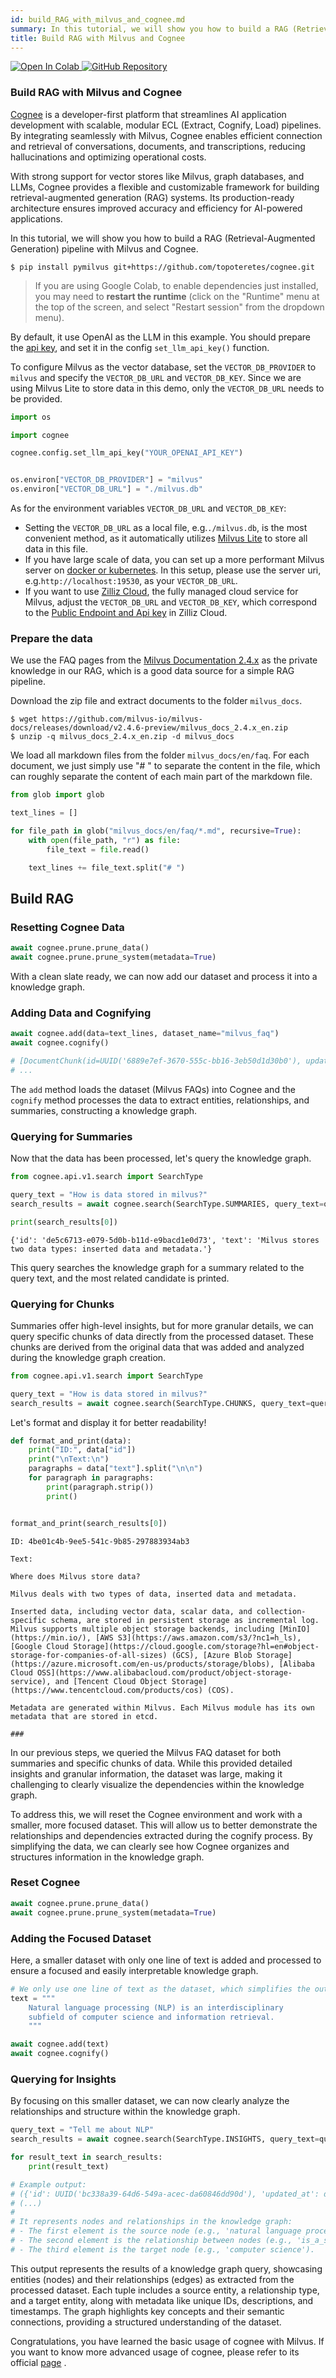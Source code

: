 ```yaml
---
id: build_RAG_with_milvus_and_cognee.md
summary: In this tutorial, we will show you how to build a RAG (Retrieval-Augmented Generation) pipeline with Milvus and Cognee.
title: Build RAG with Milvus and Cognee
---
```


<a href="https://colab.research.google.com/github/milvus-io/bootcamp/blob/master/bootcamp/tutorials/integration/build_RAG_with_milvus_and_cognee.ipynb" target="_parent">
    <img src="https://colab.research.google.com/assets/colab-badge.svg" alt="Open In Colab"/>
</a>
<a href="https://github.com/milvus-io/bootcamp/blob/master/bootcamp/tutorials/integration/build_RAG_with_milvus_and_cognee.ipynb" target="_blank">
    <img src="https://img.shields.io/badge/View%20on%20GitHub-555555?style=flat&logo=github&logoColor=white" alt="GitHub Repository"/>
</a>

### Build RAG with Milvus and Cognee

[Cognee](https://www.cognee.ai) is a developer-first platform that streamlines AI application development with scalable, modular ECL (Extract, Cognify, Load) pipelines. By integrating seamlessly with Milvus,  Cognee enables efficient connection and retrieval of conversations, documents, and transcriptions, reducing hallucinations and optimizing operational costs.

With strong support for vector stores like Milvus, graph databases, and LLMs, Cognee provides a flexible and customizable framework for building retrieval-augmented generation (RAG) systems. Its production-ready architecture ensures improved accuracy and efficiency for AI-powered applications. 

In this tutorial, we will show you how to build a RAG (Retrieval-Augmented Generation) pipeline with Milvus and Cognee.



```shell
$ pip install pymilvus git+https://github.com/topoteretes/cognee.git
```

> If you are using Google Colab, to enable dependencies just installed, you may need to **restart the runtime** (click on the "Runtime" menu at the top of the screen, and select "Restart session" from the dropdown menu).

By default, it use OpenAI as the LLM in this example. You should prepare the [api key](https://platform.openai.com/docs/quickstart), and set it in the config `set_llm_api_key()` function.

To configure Milvus as the vector database, set the `VECTOR_DB_PROVIDER` to `milvus` and specify the `VECTOR_DB_URL` and `VECTOR_DB_KEY`. Since we are using Milvus Lite to store data in this demo, only the `VECTOR_DB_URL` needs to be provided.


```python
import os

import cognee

cognee.config.set_llm_api_key("YOUR_OPENAI_API_KEY")


os.environ["VECTOR_DB_PROVIDER"] = "milvus"
os.environ["VECTOR_DB_URL"] = "./milvus.db"
```

<div class="alert note">

As for the environment variables `VECTOR_DB_URL` and `VECTOR_DB_KEY`:
- Setting the `VECTOR_DB_URL` as a local file, e.g.`./milvus.db`, is the most convenient method, as it automatically utilizes [Milvus Lite](https://milvus.io/docs/milvus_lite.md) to store all data in this file.
- If you have large scale of data, you can set up a more performant Milvus server on [docker or kubernetes](https://milvus.io/docs/quickstart.md). In this setup, please use the server uri, e.g.`http://localhost:19530`, as your `VECTOR_DB_URL`.
- If you want to use [Zilliz Cloud](https://zilliz.com/cloud), the fully managed cloud service for Milvus, adjust the `VECTOR_DB_URL` and `VECTOR_DB_KEY`, which correspond to the [Public Endpoint and Api key](https://docs.zilliz.com/docs/on-zilliz-cloud-console#free-cluster-details) in Zilliz Cloud.

</a>

### Prepare the data

We use the FAQ pages from the [Milvus Documentation 2.4.x](https://github.com/milvus-io/milvus-docs/releases/download/v2.4.6-preview/milvus_docs_2.4.x_en.zip) as the private knowledge in our RAG, which is a good data source for a simple RAG pipeline.

Download the zip file and extract documents to the folder `milvus_docs`.


```shell
$ wget https://github.com/milvus-io/milvus-docs/releases/download/v2.4.6-preview/milvus_docs_2.4.x_en.zip
$ unzip -q milvus_docs_2.4.x_en.zip -d milvus_docs
```

We load all markdown files from the folder `milvus_docs/en/faq`. For each document, we just simply use "# " to separate the content in the file, which can roughly separate the content of each main part of the markdown file.


```python
from glob import glob

text_lines = []

for file_path in glob("milvus_docs/en/faq/*.md", recursive=True):
    with open(file_path, "r") as file:
        file_text = file.read()

    text_lines += file_text.split("# ")
```

## Build RAG

### Resetting Cognee Data


```python
await cognee.prune.prune_data()
await cognee.prune.prune_system(metadata=True)
```

With a clean slate ready, we can now add our dataset and process it into a knowledge graph.

### Adding Data and Cognifying


```python
await cognee.add(data=text_lines, dataset_name="milvus_faq")
await cognee.cognify()

# [DocumentChunk(id=UUID('6889e7ef-3670-555c-bb16-3eb50d1d30b0'), updated_at=datetime.datetime(2024, 12, 4, 6, 29, 46, 472907, tzinfo=datetime.timezone.utc), text='Does the query perform in memory? What are incremental data and historical data?\n\nYes. When ...
# ...
```

The `add` method loads the dataset (Milvus FAQs) into Cognee and the `cognify` method processes the data to extract entities, relationships, and summaries, constructing a knowledge graph.

### Querying for Summaries

Now that the data has been processed, let's query the knowledge graph.


```python
from cognee.api.v1.search import SearchType

query_text = "How is data stored in milvus?"
search_results = await cognee.search(SearchType.SUMMARIES, query_text=query_text)

print(search_results[0])
```

    {'id': 'de5c6713-e079-5d0b-b11d-e9bacd1e0d73', 'text': 'Milvus stores two data types: inserted data and metadata.'}


This query searches the knowledge graph for a summary related to the query text, and the most related candidate is printed.

### Querying for Chunks

Summaries offer high-level insights, but for more granular details, we can query specific chunks of data directly from the processed dataset. These chunks are derived from the original data that was added and analyzed during the knowledge graph creation.


```python
from cognee.api.v1.search import SearchType

query_text = "How is data stored in milvus?"
search_results = await cognee.search(SearchType.CHUNKS, query_text=query_text)
```

Let's format and display it for better readability!


```python
def format_and_print(data):
    print("ID:", data["id"])
    print("\nText:\n")
    paragraphs = data["text"].split("\n\n")
    for paragraph in paragraphs:
        print(paragraph.strip())
        print()


format_and_print(search_results[0])
```

    ID: 4be01c4b-9ee5-541c-9b85-297883934ab3
    
    Text:
    
    Where does Milvus store data?
    
    Milvus deals with two types of data, inserted data and metadata.
    
    Inserted data, including vector data, scalar data, and collection-specific schema, are stored in persistent storage as incremental log. Milvus supports multiple object storage backends, including [MinIO](https://min.io/), [AWS S3](https://aws.amazon.com/s3/?nc1=h_ls), [Google Cloud Storage](https://cloud.google.com/storage?hl=en#object-storage-for-companies-of-all-sizes) (GCS), [Azure Blob Storage](https://azure.microsoft.com/en-us/products/storage/blobs), [Alibaba Cloud OSS](https://www.alibabacloud.com/product/object-storage-service), and [Tencent Cloud Object Storage](https://www.tencentcloud.com/products/cos) (COS).
    
    Metadata are generated within Milvus. Each Milvus module has its own metadata that are stored in etcd.
    
    ###
    


In our previous steps, we queried the Milvus FAQ dataset for both summaries and specific chunks of data. While this provided detailed insights and granular information, the dataset was large, making it challenging to clearly visualize the dependencies within the knowledge graph.

To address this, we will reset the Cognee environment and work with a smaller, more focused dataset. This will allow us to better demonstrate the relationships and dependencies extracted during the cognify process. By simplifying the data, we can clearly see how Cognee organizes and structures information in the knowledge graph.

### Reset Cognee


```python
await cognee.prune.prune_data()
await cognee.prune.prune_system(metadata=True)
```

### Adding the Focused Dataset

Here, a smaller dataset with only one line of text is added and processed to ensure a focused and easily interpretable knowledge graph.


```python
# We only use one line of text as the dataset, which simplifies the output later
text = """
    Natural language processing (NLP) is an interdisciplinary
    subfield of computer science and information retrieval.
    """

await cognee.add(text)
await cognee.cognify()
```

### Querying for Insights

By focusing on this smaller dataset, we can now clearly analyze the relationships and structure within the knowledge graph.


```python
query_text = "Tell me about NLP"
search_results = await cognee.search(SearchType.INSIGHTS, query_text=query_text)

for result_text in search_results:
    print(result_text)

# Example output:
# ({'id': UUID('bc338a39-64d6-549a-acec-da60846dd90d'), 'updated_at': datetime.datetime(2024, 11, 21, 12, 23, 1, 211808, tzinfo=datetime.timezone.utc), 'name': 'natural language processing', 'description': 'An interdisciplinary subfield of computer science and information retrieval.'}, {'relationship_name': 'is_a_subfield_of', 'source_node_id': UUID('bc338a39-64d6-549a-acec-da60846dd90d'), 'target_node_id': UUID('6218dbab-eb6a-5759-a864-b3419755ffe0'), 'updated_at': datetime.datetime(2024, 11, 21, 12, 23, 15, 473137, tzinfo=datetime.timezone.utc)}, {'id': UUID('6218dbab-eb6a-5759-a864-b3419755ffe0'), 'updated_at': datetime.datetime(2024, 11, 21, 12, 23, 1, 211808, tzinfo=datetime.timezone.utc), 'name': 'computer science', 'description': 'The study of computation and information processing.'})
# (...)
#
# It represents nodes and relationships in the knowledge graph:
# - The first element is the source node (e.g., 'natural language processing').
# - The second element is the relationship between nodes (e.g., 'is_a_subfield_of').
# - The third element is the target node (e.g., 'computer science').
```

This output represents the results of a knowledge graph query, showcasing entities (nodes) and their relationships (edges) as extracted from the processed dataset. Each tuple includes a source entity, a relationship type, and a target entity, along with metadata like unique IDs, descriptions, and timestamps. The graph highlights key concepts and their semantic connections, providing a structured understanding of the dataset.

Congratulations, you have learned the basic usage of cognee with Milvus. If you want to know more advanced usage of cognee, please refer to its official [page](https://github.com/topoteretes/cognee) .

